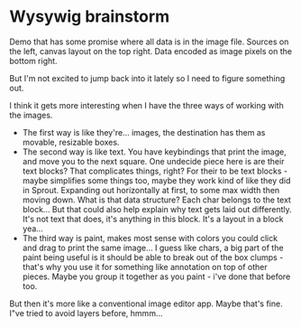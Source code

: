 # Wysywig brainstorm

Demo that has some promise where all data is in the image file. Sources on the left, canvas layout on the top right. Data encoded as image pixels on the bottom right.

But I'm not excited to jump back into it lately so I need to figure something out.

I think it gets more interesting when I have the three ways of working with the images.

- The first way is like they're... images, the destination has them as movable, resizable boxes.
- The second way is like text. You have keybindings that print the image, and move you to the next square. One undecide piece here is are their text blocks? That complicates things, right? For their to be text blocks - maybe simplifies some things too, maybe they work kind of like they did in Sprout. Expanding out horizontally at first, to some max width then moving down. What is that data structure? Each char belongs to the text block... But that could also help explain why text gets laid out differently. It's not text that does, it's anything in this block. It's a layout in a block yea...
- The third way is paint, makes most sense with colors you could click and drag to print the same image... I guess like chars, a big part of the paint being useful is it should be able to break out of the box clumps - that's why you use it for something like annotation on top of other pieces. Maybe you group it together as you paint - i've done that before too.

But then it's more like a conventional image editor app. Maybe that's fine. I"ve tried to avoid layers before, hmmm...
